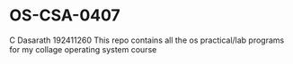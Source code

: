 # OS-CSA-0407
C Dasarath
192411260
This repo contains all the os practical/lab programs for my collage operating system course 
